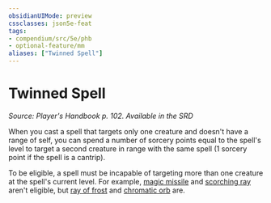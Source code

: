 ```yaml
---
obsidianUIMode: preview
cssclasses: json5e-feat
tags:
- compendium/src/5e/phb
- optional-feature/mm
aliases: ["Twinned Spell"]
---
```

# Twinned Spell
*Source: Player's Handbook p. 102. Available in the <span title='Systems Reference Document (5.1)'>SRD</span>*  

When you cast a spell that targets only one creature and doesn't have a range of self, you can spend a number of sorcery points equal to the spell's level to target a second creature in range with the same spell (1 sorcery point if the spell is a cantrip).

To be eligible, a spell must be incapable of targeting more than one creature at the spell's current level. For example, [magic missile](2-Mechanics/CLI/spells/magic-missile.md) and [scorching ray](2-Mechanics/CLI/spells/scorching-ray.md) aren't eligible, but [ray of frost](2-Mechanics/CLI/spells/ray-of-frost.md) and [chromatic orb](2-Mechanics/CLI/spells/chromatic-orb.md) are.
